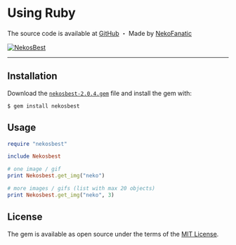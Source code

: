# Using Ruby


The source code is available at [GitHub](https://github.com/NekoFanatic/nekos-best.rb) ・ Made by [NekoFanatic](https://github.com/NekoFanatic)

[![NekosBest](https://img.shields.io/github/stars/NekoFanatic/nekos-best.rb?color=yellow&label=Stars&logo=github&style=flat-square)](github.com/NekoFanatic/nekos-best.rb)

---

## Installation

Download the [`nekosbest-2.0.4.gem`](https://github.com/NekoFanatic/nekos-best.rb/blob/master/nekosbest-2.0.4.gem) file and install the gem with:

    $ gem install nekosbest

## Usage

```ruby
require "nekosbest"

include Nekosbest

# one image / gif 
print Nekosbest.get_img("neko")

# more images / gifs (list with max 20 objects)
print Nekosbest.get_img("neko", 3)
```

## License

The gem is available as open source under the terms of the [MIT License](https://opensource.org/licenses/MIT).
